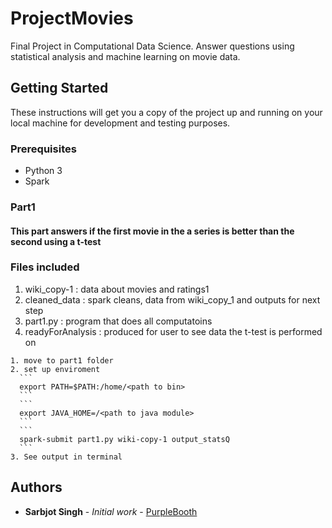 
# ProjectMovies
Final Project in Computational Data Science. Answer questions using statistical analysis and machine learning on movie data.


## Getting Started

These instructions will get you a copy of the project up and running on your local machine for development and testing purposes.


### Prerequisites

 * Python 3
 * Spark

###  Part1

#### This part answers if the first movie in the a series is better than   the second using a t-test

### Files included
  1. wiki_copy-1 : data about movies and ratings1
  2. cleaned_data : spark cleans, data from wiki_copy_1 and outputs for next step
  3. part1.py : program that does all computatoins
  4. readyForAnalysis : produced for user to see data the t-test is performed on

    1. move to part1 folder  
    2. set up enviroment
      ```
      export PATH=$PATH:/home/<path to bin>
      ```
      ```
      export JAVA_HOME=/<path to java module>
      ```
      ```
      spark-submit part1.py wiki-copy-1 output_statsQ
      ```
    3. See output in terminal


## Authors

* **Sarbjot Singh** - *Initial work* - [PurpleBooth](https://github.com/sarbjot-14)
